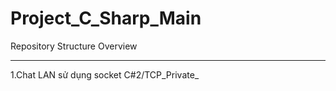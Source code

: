 # Project_C_Sharp_Main
Repository Structure Overview

---

1.Chat LAN sử dụng socket C#2/TCP_Private_
